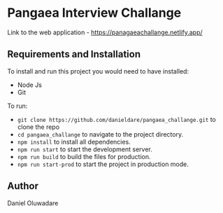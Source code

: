 # Pangaea Interview Challange

Link to the web application - https://panagaeachallange.netlify.app/

## Requirements and Installation

To install and run this project you would need to have installed:

- Node Js
- Git

To run:

- `git clone https://github.com/danieldare/pangaea_challange.git` to clone the repo
- `cd pangaea_challange` to navigate to the project directory.
- `npm install` to install all dependencies.
- `npm run start` to start the development server.
- `npm run build` to build the files for production.
- `npm run start-prod` to start the project in production mode.


## Author

Daniel Oluwadare
